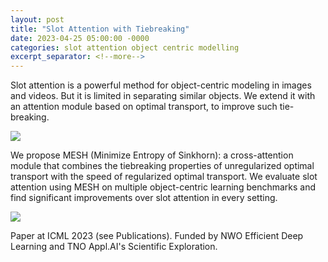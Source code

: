 ```yaml
---
layout: post
title: "Slot Attention with Tiebreaking"
date: 2023-04-25 05:00:00 -0000
categories: slot attention object centric modelling
excerpt_separator: <!--more-->
---
```


Slot attention is a powerful method for object-centric modeling in images and videos. But it is limited in separating similar objects. We extend it with an attention module based on optimal transport, to improve such tie-breaking.

<img src="https://gertjanburghouts.github.io/pictures/slot-attention-with-OT.jpg">

We propose MESH (Minimize Entropy of Sinkhorn): a cross-attention module that combines the tiebreaking properties of unregularized optimal transport with the speed of regularized optimal transport. We evaluate slot attention using MESH on multiple object-centric learning benchmarks and find significant improvements over slot attention in every setting.

<img src="https://gertjanburghouts.github.io/pictures/icml2023.jpg">

Paper at ICML 2023 (see Publications). Funded by NWO Efficient Deep Learning and TNO Appl.AI's Scientific Exploration.
